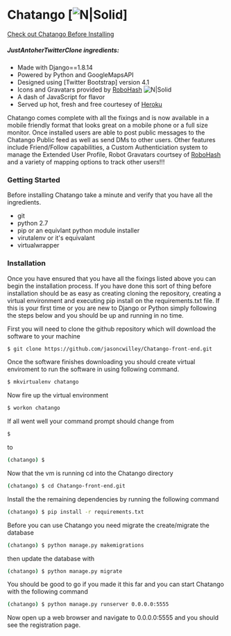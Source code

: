 
# Chatango [![N|Solid](http://www.robohash.org/set_set4/1337?size=75x60)]

[Check out Chatango Before Installing](https://chat-jango.herokuapp.com/)


##### JustAntoherTwitterClone ingredients:
- Made with Django==1.8.14
- Powered by Python and GoogleMapsAPI
- Designed using [Twitter Bootstrap] version 4.1 
- Icons and Gravatars  provided by [RoboHash](https://www.ronohash.org/) ![N|Solid](http://www.robohash.org/3.14422222224144414411444134233443433331331222111121?size=25x25)
- A dash of JavaScript for flavor
- Served up hot, fresh and free courtesey of [Heroku](https://heroku.com)

Chatango comes complete with all the fixings and is now available in a mobile friendly format that looks great on a mobile phone or a full size monitor.  Once installed users are able to post public messages to the Chatango Public feed as well as send DMs to other users. Other features include Friend/Follow capabilities, a Custom Authenticiation system to manage the Extended User Profile, Robot Gravatars courtsey of [RoboHash](https://www.ronohash.org/) and a variety of mapping options to track other users!!!  

### Getting Started
Before installing Chatango take a minute and verify that you have all the ingredients.  
- git 
- python 2.7
- pip or an equivlant python module installer
- virutalenv or it's equivalant
- virtualwrapper

### Installation
Once you have ensured that you have all the fixings listed above you can begin the installation process. If you have done this sort of thing before installation should be as easy as creating cloning the repository, creating a virtual environment and executing pip install on the requirements.txt file.  If this is your first time or you are new to Django or Python simply following the steps below and you should be up and running in no time.  

First you will need to clone the github repository which will download the software to your machine
```sh
$ git clone https://github.com/jasoncwilley/Chatango-front-end.git
```
Once the software finishes downloading you should create virtual enviroment to run the software in using following command.  
```sh
$ mkvirtualenv chatango
```

Now fire up the virtual environment
```sh
$ workon chatango
```
If all went well your command prompt should change from
```sh
$ 
```
to 
```sh
(chatango) $
```
Now that the vm is running cd into the Chatango directory
```sh
(chatango) $ cd Chatango-front-end.git
```
Install the the remaining dependencies by running the following command 
```sh
(chatango) $ pip install -r requirements.txt
```
Before you can use Chatango you need migrate the create/migrate the database
```sh
(chatango) $ python manage.py makemigrations
```
then update the database with 
```sh
(chatango) $ python manage.py migrate
```
You should be good to go if you made it this far and you can start Chatango with the following command
```sh
(chatango) $ python manage.py runserver 0.0.0.0:5555
```
Now open up a web browser and navigate to 0.0.0.0:5555 and you should see the registration page.  
